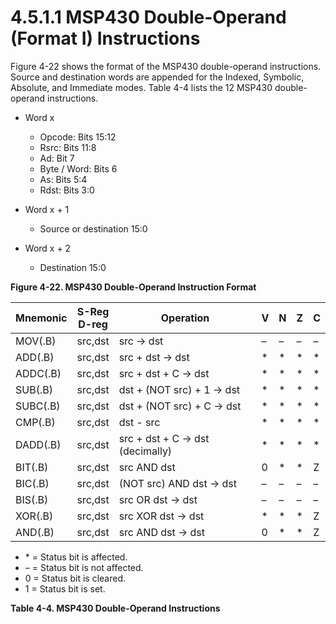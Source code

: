 # 4.5.1.1 MSP430 Double-Operand (Format I) Instructions

Figure 4-22 shows the format of the MSP430 double-operand instructions. Source and destination words are appended
for the Indexed, Symbolic, Absolute, and Immediate modes. Table 4-4 lists the 12 MSP430 double-operand instructions.

<a id="figure-4-22"></a>

- Word x
  - Opcode: Bits 15:12
  - Rsrc: Bits 11:8
  - Ad: Bit 7
  - Byte / Word: Bits 6
  - As: Bits 5:4
  - Rdst: Bits 3:0

- Word x + 1
  - Source or destination 15:0

- Word x + 2
  - Destination 15:0

**Figure 4-22. MSP430 Double-Operand Instruction Format**

<a id="table-4-4"></a>

| Mnemonic | S-Reg<br>D-reg | Operation                       | V   | N   | Z   | C   |
| -------- | -------------- | ------------------------------- | --- | --- | --- | --- |
| MOV(.B)  | src,dst        | src → dst                       | –   | –   | –   | –   |
| ADD(.B)  | src,dst        | src + dst → dst                 | \*  | \*  | \*  | \*  |
| ADDC(.B) | src,dst        | src + dst + C → dst             | \*  | \*  | \*  | \*  |
| SUB(.B)  | src,dst        | dst + (NOT src) + 1 → dst       | \*  | \*  | \*  | \*  |
| SUBC(.B) | src,dst        | dst + (NOT src) + C → dst       | \*  | \*  | \*  | \*  |
| CMP(.B)  | src,dst        | dst - src                       | \*  | \*  | \*  | \*  |
| DADD(.B) | src,dst        | src + dst + C → dst (decimally) | \*  | \*  | \*  | \*  |
| BIT(.B)  | src,dst        | src AND dst                     | 0   | \*  | \*  | Z   |
| BIC(.B)  | src,dst        | (NOT src) AND dst → dst         | –   | –   | –   | –   |
| BIS(.B)  | src,dst        | src OR dst → dst                | –   | –   | –   | –   |
| XOR(.B)  | src,dst        | src XOR dst → dst               | \*  | \*  | \*  | Z   |
| AND(.B)  | src,dst        | src AND dst → dst               | 0   | \*  | \*  | Z   |

- \* = Status bit is affected.
- – = Status bit is not affected.
- 0 = Status bit is cleared.
- 1 = Status bit is set.

**Table 4-4. MSP430 Double-Operand Instructions**

